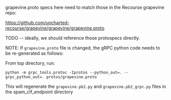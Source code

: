 grapevine.proto specs here need to match those in the Recourse grapevine repo:

https://github.com/uncharted-recourse/grapevine/grapevine/grapevine.proto

TODO -- ideally, we should reference those protospecs directly.


NOTE: If `grapevine.proto` file is changed, the gRPC python code needs to be re-generated as follows:

From top directory, run:

`python -m grpc_tools.protoc -Iprotos --python_out=. --grpc_python_out=. protos/grapevine.proto`

This will regenerate the `grapevine.pb2.py` and `grapevine.pb2_grpc.py` files in the spam_clf_endpoint directory

